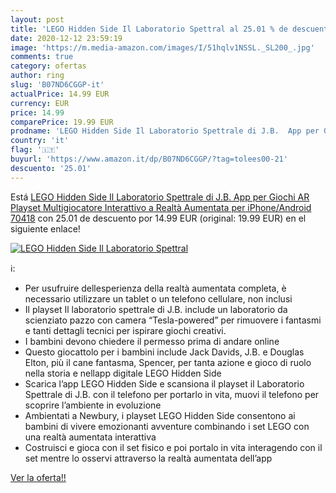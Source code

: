 ```yaml
---
layout: post
title: 'LEGO Hidden Side Il Laboratorio Spettral al 25.01 % de descuento'
date: 2020-12-12 23:59:19
image: 'https://m.media-amazon.com/images/I/51hqlv1NSSL._SL200_.jpg'
comments: true
category: ofertas
author: ring
slug: 'B07ND6CGGP-it'
actualPrice: 14.99 EUR
currency: EUR
price: 14.99
comparePrice: 19.99 EUR
prodname: 'LEGO Hidden Side Il Laboratorio Spettrale di J.B.  App per Giochi AR  Playset Multigiocatore Interattivo a Realtà Aumentata per iPhone/Android  70418'
country: 'it'
flag: '🇮🇹'
buyurl: 'https://www.amazon.it/dp/B07ND6CGGP/?tag=tolees00-21'
descuento: '25.01'
---
```


Está [LEGO Hidden Side Il Laboratorio Spettrale di J.B.  App per Giochi AR  Playset Multigiocatore Interattivo a Realtà Aumentata per iPhone/Android  70418](https://www.amazon.it/dp/B07ND6CGGP/?tag=tolees00-21) con 25.01 de descuento por 14.99 EUR (original: 19.99 EUR) en el siguiente enlace!

[![LEGO Hidden Side Il Laboratorio Spettral](https://m.media-amazon.com/images/I/51hqlv1NSSL._SL200_.jpg)](https://www.amazon.it/dp/B07ND6CGGP/?tag=tolees00-21)

ℹ️:

- Per usufruire dellesperienza della realtà aumentata completa, è necessario utilizzare un tablet o un telefono cellulare, non inclusi
- Il playset Il laboratorio spettrale di J.B. include un laboratorio da scienziato pazzo con camera “Tesla-powered” per rimuovere i fantasmi e tanti dettagli tecnici per ispirare giochi creativi.
- I bambini devono chiedere il permesso prima di andare online
- Questo giocattolo per i bambini include Jack Davids, J.B. e Douglas Elton, più il cane fantasma, Spencer, per tanta azione e gioco di ruolo nella storia e nellapp digitale LEGO Hidden Side
- Scarica l’app LEGO Hidden Side e scansiona il playset il Laboratorio Spettrale di J.B. con il telefono per portarlo in vita, muovi il telefono per scoprire l’ambiente in evoluzione
- Ambientati a Newbury, i playset LEGO Hidden Side consentono ai bambini di vivere emozionanti avventure combinando i set LEGO con una realtà aumentata interattiva
- Costruisci e gioca con il set fisico e poi portalo in vita interagendo con il set mentre lo osservi attraverso la realtà aumentata dell’app

[Ver la oferta!!](https://www.amazon.it/dp/B07ND6CGGP/?tag=tolees00-21)
